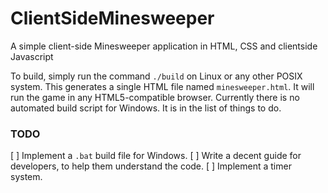 # ClientSideMinesweeper
A simple client-side Minesweeper application in HTML, CSS and clientside Javascript

To build, simply run the command `./build` on Linux or any other POSIX system. This generates a single HTML file named `minesweeper.html`. It will run the game in any HTML5-compatible browser. Currently there is no automated build script for Windows. It is in the list of things to do.

### TODO
 [ ] Implement a `.bat` build file for Windows.
 [ ] Write a decent guide for developers, to help them understand the code.
 [ ] Implement a timer system.
